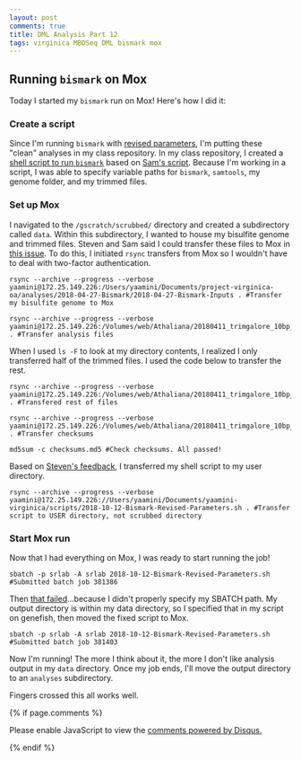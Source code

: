 ```yaml
---
layout: post
comments: true
title: DML Analysis Part 12
tags: virginica MBDSeq DML bismark mox
---
```


## Running `bismark` on Mox

Today I started my `bismark` run on Mox! Here's how I did it:

### Create a script

Since I'm running `bismark` with [revised parameters](https://yaaminiv.github.io/DML-Analysis-Part10/), I'm putting these "clean" analyses in my class repository. In my class repository, I created a [shell script to run `bismark`](https://github.com/fish546-2018/yaamini-virginica/blob/master/scripts/2018-10-12-Bismark-Revised-Parameters.sh) based on [Sam's script](http://owl.fish.washington.edu/Athaliana/20180912_oly_WGBSseq_bismark/20180912_oly_WGBSseq_bismark.sh). Because I'm working in a script, I was able to specify variable paths for `bismark`, `samtools`, my genome folder, and my trimmed files.

### Set up Mox

I navigated to the `/gscratch/scrubbed/` directory and created a subdirectory called `data`. Within this subdirectory, I wanted to house my bisulfite genome and trimmed files. Steven and Sam said I could transfer these files to Mox in [this issue](https://github.com/RobertsLab/resources/issues/431#issuecomment-430770659). To do this, I initiated `rsync` transfers from Mox so I wouldn't have to deal with two-factor authentication.

`````
rsync --archive --progress --verbose yaamini@172.25.149.226:/Users/yaamini/Documents/project-virginica-oa/analyses/2018-04-27-Bismark/2018-04-27-Bismark-Inputs . #Transfer my bisulfite genome to Mox
`````
`````
rsync --archive --progress --verbose yaamini@172.25.149.226:/Volumes/web/Athaliana/20180411_trimgalore_10bp_Cvirginica_MBD/zr2096_*R1*.fq.gz . #Transfer analysis files
`````

When I used `ls -F` to look at my directory contents, I realized I only transferred half of the trimmed files. I used the code below to transfer the rest.

`````
rsync --archive --progress --verbose yaamini@172.25.149.226:/Volumes/web/Athaliana/20180411_trimgalore_10bp_Cvirginica_MBD/zr2096_*_val_2.fq.gz . #Transfered rest of files
`````
`````
rsync --archive --progress --verbose yaamini@172.25.149.226:/Volumes/web/Athaliana/20180411_trimgalore_10bp_Cvirginica_MBD/checksums.md5 . #Transfer checksums
`````

`````
md5sum -c checksums.md5 #Check checksums. All passed!
`````

Based on [Steven's feedback](https://github.com/RobertsLab/resources/issues/431#issuecomment-430770659), I transferred my shell script to my user directory.

`````
rsync --archive --progress --verbose yaamini@172.25.149.226://Users/yaamini/Documents/yaamini-virginica/scripts/2018-10-12-Bismark-Revised-Parameters.sh . #Transfer script to USER directory, not scrubbed directory
`````

### Start Mox run

Now that I had everything on Mox, I was ready to start running the job!

`````
sbatch -p srlab -A srlab 2018-10-12-Bismark-Revised-Parameters.sh #Submitted batch job 381386
`````

Then [that failed](https://github.com/RobertsLab/resources/issues/438#issuecomment-430776330)...because I didn't properly specify my SBATCH path. My output directory is within my data directory, so I specified that in my script on genefish, then moved the fixed script to Mox.

`````
sbatch -p srlab -A srlab 2018-10-12-Bismark-Revised-Parameters.sh #Submitted batch job 381403
`````

Now I'm running! The more I think about it, the more I don't like analysis output in my `data` directory. Once my job ends, I'll move the output directory to an `analyses` subdirectory.

Fingers crossed this all works well.

{% if page.comments %}

<div id="disqus_thread"></div>
<script>

/**
*  RECOMMENDED CONFIGURATION VARIABLES: EDIT AND UNCOMMENT THE SECTION BELOW TO INSERT DYNAMIC VALUES FROM YOUR PLATFORM OR CMS.
*  LEARN WHY DEFINING THESE VARIABLES IS IMPORTANT: https://disqus.com/admin/universalcode/#configuration-variables*/
/*
var disqus_config = function () {
this.page.url = PAGE_URL;  // Replace PAGE_URL with your page's canonical URL variable
this.page.identifier = PAGE_IDENTIFIER; // Replace PAGE_IDENTIFIER with your page's unique identifier variable
};
*/
(function() { // DON'T EDIT BELOW THIS LINE
var d = document, s = d.createElement('script');
s.src = 'https://the-responsible-grad-student.disqus.com/embed.js';
s.setAttribute('data-timestamp', +new Date());
(d.head || d.body).appendChild(s);
})();
</script>
<noscript>Please enable JavaScript to view the <a href="https://disqus.com/?ref_noscript">comments powered by Disqus.</a></noscript>

{% endif %}

<script id="dsq-count-scr" src="//the-responsible-grad-student.disqus.com/count.js" async></script>
